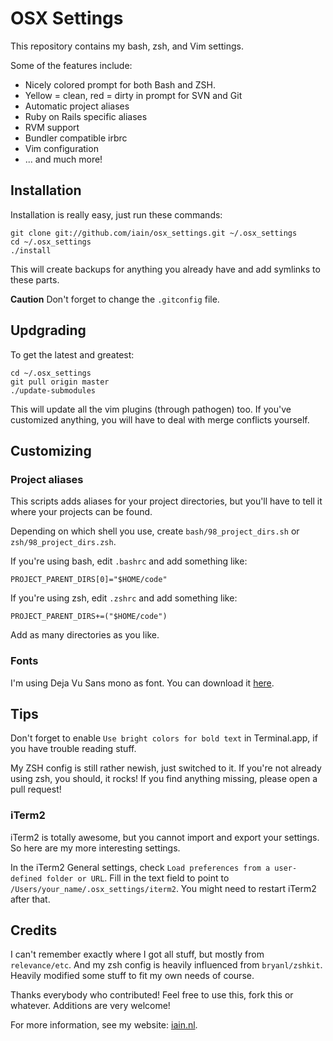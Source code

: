 # OSX Settings

This repository contains my bash, zsh, and Vim settings.

Some of the features include:

* Nicely colored prompt for both Bash and ZSH.
* Yellow = clean, red = dirty in prompt for SVN and Git
* Automatic project aliases
* Ruby on Rails specific aliases
* RVM support
* Bundler compatible irbrc
* Vim configuration
* ... and much more!

## Installation

Installation is really easy, just run these commands:

    git clone git://github.com/iain/osx_settings.git ~/.osx_settings
    cd ~/.osx_settings
    ./install

This will create backups for anything you already have and add symlinks to these parts.

**Caution** Don't forget to change the `.gitconfig` file.

## Updgrading

To get the latest and greatest:

    cd ~/.osx_settings
    git pull origin master
    ./update-submodules

This will update all the vim plugins (through pathogen) too. If you've customized anything, you will
have to deal with merge conflicts yourself.

## Customizing


### Project aliases

This scripts adds aliases for your project directories, but you'll have to tell it where your
projects can be found.

Depending on which shell you use, create `bash/98_project_dirs.sh` or `zsh/98_project_dirs.zsh`.

If you're using bash, edit `.bashrc` and add something like:


    PROJECT_PARENT_DIRS[0]="$HOME/code"

If you're using zsh, edit `.zshrc` and add something like:

    PROJECT_PARENT_DIRS+=("$HOME/code")

Add as many directories as you like.

### Fonts

I'm using Deja Vu Sans mono as font. You can download it [here](http://dejavu-fonts.org/wiki/Download).

## Tips

Don't forget to enable `Use bright colors for bold text` in Terminal.app, if you have trouble
reading stuff.

My ZSH config is still rather newish, just switched to it. If you're not already using zsh, you
should, it rocks! If you find anything missing, please open a pull request!

### iTerm2

iTerm2 is totally awesome, but you cannot import and export your settings. So here are my more
interesting settings.

In the iTerm2 General settings, check `Load preferences from a user-defined folder or URL`. Fill in
the text field to point to `/Users/your_name/.osx_settings/iterm2`.
You might need to restart iTerm2 after that.

## Credits

I can't remember exactly where I got all stuff, but mostly from `relevance/etc`. And my zsh config
is heavily influenced from `bryanl/zshkit`. Heavily modified some stuff to fit my own needs of
course.

Thanks everybody who contributed! Feel free to use this, fork this or whatever. Additions are very
welcome!

For more information, see my website: [iain.nl](http://iain.nl/).
